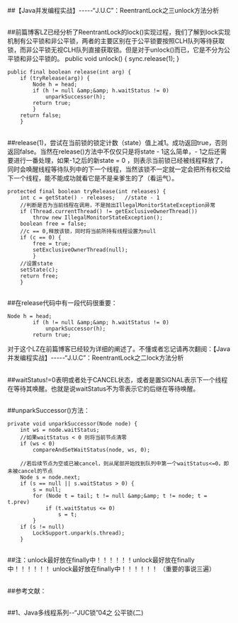 ##【Java并发编程实战】-----“J.U.C”：ReentrantLock之三unlock方法分析

##
##前篇博客LZ已经分析了ReentrantLock的lock()实现过程，我们了解到lock实现机制有公平锁和非公平锁，两者的主要区别在于公平锁要按照CLH队列等待获取锁，而非公平锁无视CLH队列直接获取锁。但是对于unlock()而已，它是不分为公平锁和非公平锁的。     	public void unlock() {        sync.release(1);    	}    public final boolean release(int arg) {        if (tryRelease(arg)) {            Node h = head;            if (h != null &amp;&amp; h.waitStatus != 0)                unparkSuccessor(h);            return true;        	}        return false;    	}

##
##release(1)，尝试在当前锁的锁定计数（state）值上减1。成功返回true，否则返回false。当然在release()方法中不仅仅只是将state - 1这么简单，- 1之后还需要进行一番处理，如果-1之后的新state = 0 ，则表示当前锁已经被线程释放了，同时会唤醒线程等待队列中的下一个线程，当然该锁不一定就一定会把所有权交给下一个线程，能不能成功就看它是不是亲爹生的了（看运气）。  	protected final boolean tryRelease(int releases) {        int c = getState() - releases;   //state - 1        //判断是否为当前线程在调用，不是抛出IllegalMonitorStateException异常        if (Thread.currentThread() != getExclusiveOwnerThread())               throw new IllegalMonitorStateException();        boolean free = false;        //c == 0,释放该锁，同时将当前所持有线程设置为null        if (c == 0) {            free = true;            setExclusiveOwnerThread(null);        	}        //设置state        setState(c);        return free;    	}

##
##在release代码中有一段代码很重要：  	Node h = head;            if (h != null &amp;&amp; h.waitStatus != 0)                unparkSuccessor(h);            return true;对于这个LZ在前篇博客已经较为详细的阐述了。不懂或者忘记请再次翻阅：【Java并发编程实战】-----“J.U.C”：ReentrantLock之二lock方法分析 

##
##waitStatus!=0表明或者处于CANCEL状态，或者是置SIGNAL表示下一个线程在等待其唤醒。也就是说waitStatus不为零表示它的后继在等待唤醒。

##
##unparkSuccessor()方法：  	private void unparkSuccessor(Node node) {        int ws = node.waitStatus;        //如果waitStatus < 0 则将当前节点清零        if (ws < 0)            compareAndSetWaitStatus(node, ws, 0);        //若后续节点为空或已被cancel，则从尾部开始找到队列中第一个waitStatus<=0，即未被cancel的节点        Node s = node.next;        if (s == null || s.waitStatus > 0) {            s = null;            for (Node t = tail; t != null &amp;&amp; t != node; t = t.prev)                if (t.waitStatus <= 0)                    s = t;        	}        if (s != null)            LockSupport.unpark(s.thread);    	}

##
##注：unlock最好放在finally中！！！！！！unlock最好放在finally中！！！！！！ unlock最好放在finally中！！！！！！ （重要的事说三遍）

##
##

##
##参考文献：

##
##1、Java多线程系列--“JUC锁”04之 公平锁(二)